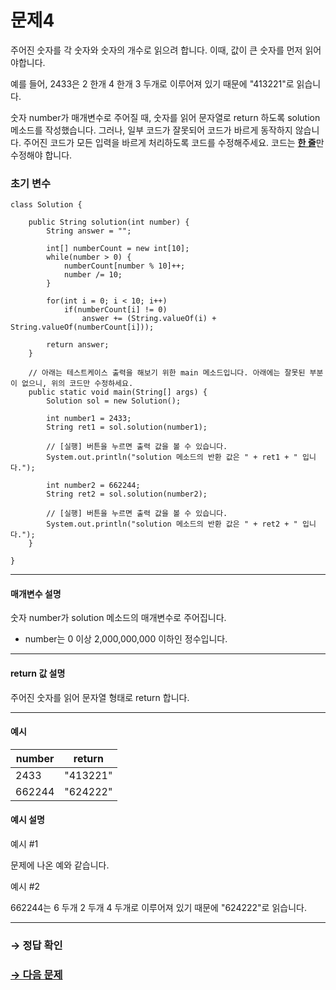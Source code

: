 # 문제4

주어진 숫자를 각 숫자와 숫자의 개수로 읽으려 합니다. 이때, 값이 큰 숫자를 먼저 읽어야합니다.

예를 들어, 2433은 2 한개 4 한개 3 두개로 이루어져 있기 때문에 "413221"로 읽습니다. 

숫자 number가 매개변수로 주어질 때, 숫자를 읽어 문자열로 return 하도록 solution 메소드를 작성했습니다. 그러나, 일부 코드가 잘못되어 코드가 바르게 동작하지 않습니다. 주어진 코드가 모든 입력을 바르게 처리하도록 코드를 수정해주세요. 코드는 <u>**한 줄**</u>만 수정해야 합니다.

### 초기 변수

```
class Solution {

    public String solution(int number) {
        String answer = "";

        int[] numberCount = new int[10];
        while(number > 0) {
            numberCount[number % 10]++;
            number /= 10;
        }

        for(int i = 0; i < 10; i++)
            if(numberCount[i] != 0)
                answer += (String.valueOf(i) + String.valueOf(numberCount[i]));
        
        return answer;
    }

    // 아래는 테스트케이스 출력을 해보기 위한 main 메소드입니다. 아래에는 잘못된 부분이 없으니, 위의 코드만 수정하세요.
    public static void main(String[] args) {
    	Solution sol = new Solution();
      
    	int number1 = 2433;
    	String ret1 = sol.solution(number1);

    	// [실행] 버튼을 누르면 출력 값을 볼 수 있습니다.
    	System.out.println("solution 메소드의 반환 값은 " + ret1 + " 입니다.");

    	int number2 = 662244;
    	String ret2 = sol.solution(number2);

    	// [실행] 버튼을 누르면 출력 값을 볼 수 있습니다.
    	System.out.println("solution 메소드의 반환 값은 " + ret2 + " 입니다.");
    }
    
}
```

---

#### 매개변수 설명
숫자 number가 solution 메소드의 매개변수로 주어집니다.
* number는 0 이상 2,000,000,000 이하인 정수입니다.

---

#### return 값 설명
주어진 숫자를 읽어 문자열 형태로 return 합니다.

---

#### 예시

| number | return |
|--------|----------|
| 2433 | "413221" |
| 662244 | "624222" |

#### 예시 설명

예시 #1

문제에 나온 예와 같습니다.

예시 #2

662244는 6 두개 2 두개 4 두개로 이루어져 있기 때문에 "624222"로 읽습니다.

---

### → 정답 확인

### [→ 다음 문제](../no_05/ "COS Pro 1급 Java 5차 5번 문제")
